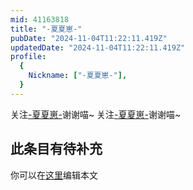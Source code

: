 ```yaml
---
mid: 41163818
title: "-夏夏崽-"
pubDate: "2024-11-04T11:22:11.419Z"
updatedDate: "2024-11-04T11:22:11.419Z"
profile:
  {
    Nickname: ["-夏夏崽-"],
  }
---
```


关注[-夏夏崽-](https://space.bilibili.com/41163818)谢谢喵~ 关注[-夏夏崽-](https://space.bilibili.com/41163818)谢谢喵~

## 此条目有待补充
你可以在[这里](https://github.com/Yuhanawa/VTuber.ICU-Content/edit/master/v/-夏夏崽-/index.md)编辑本文
